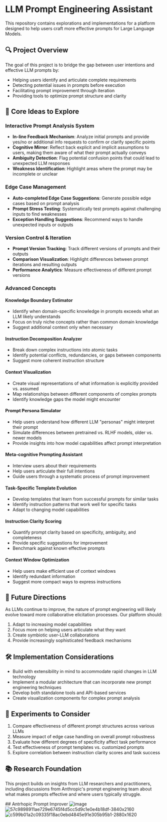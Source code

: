 # LLM Prompt Engineering Assistant

This repository contains explorations and implementations for a platform designed to help users craft more effective prompts for Large Language Models.

## 🔍 Project Overview

The goal of this project is to bridge the gap between user intentions and effective LLM prompts by:
- Helping users identify and articulate complete requirements
- Detecting potential issues in prompts before execution
- Facilitating prompt improvement through iteration
- Providing tools to optimize prompt structure and clarity

## 🌟 Core Ideas to Explore

### Interactive Prompt Analysis System
- **In-line Feedback Mechanism**: Analyze initial prompts and provide yes/no or additional info requests to confirm or clarify specific points
- **Cognitive Mirror**: Reflect back explicit and implicit assumptions to users, making them aware of what their prompt actually conveys
- **Ambiguity Detection**: Flag potential confusion points that could lead to unexpected LLM responses
- **Weakness Identification**: Highlight areas where the prompt may be incomplete or unclear

### Edge Case Management
- **Auto-completed Edge Case Suggestions**: Generate possible edge cases based on prompt analysis
- **Prompt Stress Testing**: Systematically test prompts against challenging inputs to find weaknesses
- **Exception Handling Suggestions**: Recommend ways to handle unexpected inputs or outputs

### Version Control & Iteration
- **Prompt Version Tracking**: Track different versions of prompts and their outputs
- **Comparison Visualization**: Highlight differences between prompt iterations and resulting outputs
- **Performance Analytics**: Measure effectiveness of different prompt versions

### Advanced Concepts

#### Knowledge Boundary Estimator
- Identify when domain-specific knowledge in prompts exceeds what an LLM likely understands
- Focus on truly niche concepts rather than common domain knowledge
- Suggest additional context only when necessary

#### Instruction Decomposition Analyzer
- Break down complex instructions into atomic tasks
- Identify potential conflicts, redundancies, or gaps between components
- Suggest more coherent instruction structure

#### Context Visualization
- Create visual representations of what information is explicitly provided vs. assumed
- Map relationships between different components of complex prompts
- Identify knowledge gaps the model might encounter

#### Prompt Persona Simulator
- Help users understand how different LLM "personas" might interpret their prompt
- Simulate differences between pretrained vs. RLHF models, older vs. newer models
- Provide insights into how model capabilities affect prompt interpretation

#### Meta-cognitive Prompting Assistant
- Interview users about their requirements
- Help users articulate their full intentions
- Guide users through a systematic process of prompt improvement

#### Task-Specific Template Evolution
- Develop templates that learn from successful prompts for similar tasks
- Identify instruction patterns that work well for specific tasks
- Adapt to changing model capabilities

#### Instruction Clarity Scoring
- Quantify prompt clarity based on specificity, ambiguity, and completeness
- Provide specific suggestions for improvement
- Benchmark against known effective prompts

#### Context Window Optimization
- Help users make efficient use of context windows
- Identify redundant information
- Suggest more compact ways to express instructions

## 🔮 Future Directions

As LLMs continue to improve, the nature of prompt engineering will likely evolve toward more collaborative elicitation processes. Our platform should:

1. Adapt to increasing model capabilities
2. Focus more on helping users articulate what they want
3. Create symbiotic user-LLM collaborations
4. Provide increasingly sophisticated feedback mechanisms

## 🛠️ Implementation Considerations

- Build with extensibility in mind to accommodate rapid changes in LLM technology
- Implement a modular architecture that can incorporate new prompt engineering techniques
- Develop both standalone tools and API-based services
- Create visualization components for complex prompt analysis

## 🧪 Experiments to Consider

1. Compare effectiveness of different prompt structures across various LLMs
2. Measure impact of edge case handling on overall prompt robustness
3. Evaluate how different degrees of specificity affect task performance
4. Test effectiveness of prompt templates vs. customized prompts
5. Explore correlation between instruction clarity scores and task success

## 📚 Research Foundation

This project builds on insights from LLM researchers and practitioners, including discussions from Anthropic's prompt engineering team about what makes prompts effective and where users typically struggle.


## Antrhopic Prompt Improver
![image](https://github.com/user-attachments/assets/f0c0f69a-6218-4a16-be2e-1737f7169f14)
![57c9898911ae729e6745f4d5cc5d9c1e0e4b18df-3840x2160](https://github.com/user-attachments/assets/33aed72f-30c8-4291-a39f-985a504b7e3d)
![c599b01a2c09335f18ac0ebd4845e91e305b95b1-2880x1620](https://github.com/user-attachments/assets/5768bfa8-2d2d-4298-9888-8ce0b68065ee)

